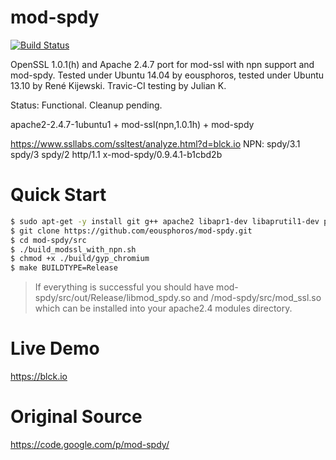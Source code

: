mod-spdy
========

[![Build Status](https://travis-ci.org/eousphoros/mod-spdy.svg?branch=master)](https://travis-ci.org/eousphoros/mod-spdy)

OpenSSL 1.0.1(h) and Apache 2.4.7 port for mod-ssl with npn support and mod-spdy. Tested under Ubuntu 14.04 by eousphoros, tested under Ubuntu 13.10 by René Kijewski. Travic-CI testing by Julian K.

Status: Functional. Cleanup pending.

apache2-2.4.7-1ubuntu1 + mod-ssl(npn,1.0.1h) + mod-spdy

https://www.ssllabs.com/ssltest/analyze.html?d=blck.io NPN:  spdy/3.1 spdy/3 spdy/2 http/1.1 x-mod-spdy/0.9.4.1-b1cbd2b


Quick Start
===========
```sh
$ sudo apt-get -y install git g++ apache2 libapr1-dev libaprutil1-dev patch binutils make devscripts
$ git clone https://github.com/eousphoros/mod-spdy.git
$ cd mod-spdy/src
$ ./build_modssl_with_npn.sh
$ chmod +x ./build/gyp_chromium
$ make BUILDTYPE=Release
````
> If everything is successful you should have mod-spdy/src/out/Release/libmod_spdy.so and /mod-spdy/src/mod_ssl.so which can be installed into your apache2.4 modules directory.

Live Demo
=========

https://blck.io

Original Source
===============

https://code.google.com/p/mod-spdy/
